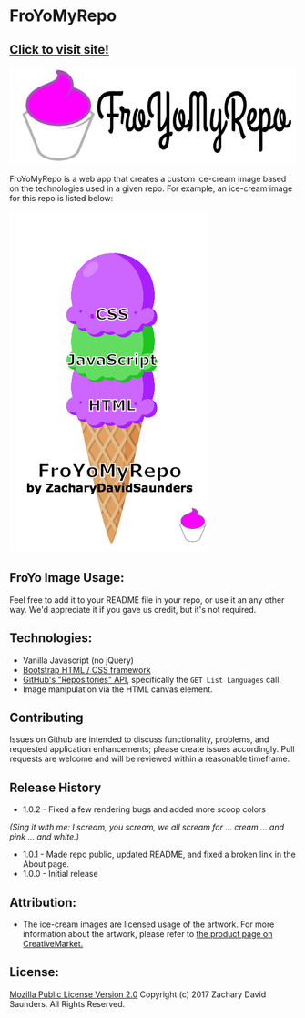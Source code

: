 # FroYoMyRepo

## [Click to visit site!](https://github.com/ZacharyDavidSaunders/FroYoMyRepo)

[![FroYoMyRepo](https://github.com/ZacharyDavidSaunders/FroYoMyRepo/blob/master/imgs/logo.jpg)](https://github.com/ZacharyDavidSaunders/FroYoMyRepo)

FroYoMyRepo is a web app that creates a custom ice-cream image based on the technologies used in a given repo. For example, an ice-cream image for this repo is listed below:

![iceCreamImage](https://github.com/ZacharyDavidSaunders/FroYoMyRepo/blob/master/imgs/froYoMyRepo.png)

## FroYo Image Usage:
Feel free to add it to your README file in your repo, or use it an any other way. We'd appreciate it if you gave us credit, but it's not required.

## Technologies:
* Vanilla Javascript (no jQuery)
* [Bootstrap HTML / CSS framework](http://getbootstrap.com)
* [GitHub's "Repositories" API](https://developer.github.com/v3/repos/#list-languages), specifically the `GET List Languages` call.
* Image manipulation via the HTML canvas element.

## Contributing
Issues on Github are intended to discuss functionality, problems, and requested application enhancements; please create issues accordingly. Pull requests are welcome and will be reviewed within a reasonable timeframe.

## Release History
* 1.0.2 - Fixed a few rendering bugs and added more scoop colors

_(Sing it with me: I scream, you scream, we all scream for ... cream ... and pink ... and white.)_

* 1.0.1 - Made repo public, updated README, and fixed a broken link in the About page.
* 1.0.0 - Initial release

## Attribution:
* The ice-cream images are licensed usage of the artwork. For more information about the artwork, please refer to [the product page on CreativeMarket.](https://creativemarket.com/PolpoDesign/1250445-Ice-Cream-clipart)

## License:
[Mozilla Public License Version 2.0](https://github.com/ZacharyDavidSaunders/FroYoMyRepo/License)
Copyright (c) 2017 Zachary David Saunders. All Rights Reserved.
